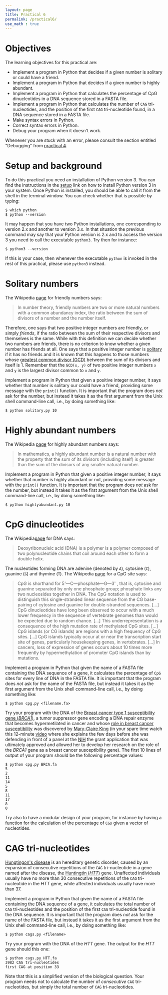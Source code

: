 ```yaml
---
layout: page
title: Practical 6
permalink: /practical6/
use_math : true
---
```


# Objectives

The learning objectives for this practical are:

 * Implement a program in Python that decides if a given number is solitary or
   could have a friend.
 * Implement a program in Python that decides if a given number is highly
   abundant.
 * Implement a program in Python that calculates the percentage of CpG
   dinucleotides in a DNA sequence stored in a FASTA file.
 * Implement a program in Python that calculates the number of `CAG`
   tri-nucleotides, and the position of the first `CAG` tri-nucleotide found,
   in a DNA sequence stored in a FASTA file.
 * Make syntax errors in Python.
 * Correct syntax errors in Python.
 * Debug your program when it doesn't work.

Whenever you are stuck with an error, please consult the section
entitled "Debugging" from [practical 4](/practical4#debugging).

# Setup and background

To do this practical you need an installation of Python version 3. You can find
the instructions in the [setup](/setup/) link on how to install Python version 3
in your system. Once Python is installed, you should be able to call it from
the shell in the terminal window. You can check whether that is possible by typing:

```
$ which python
$ python --version
```

It may happen that you have two Python installations, one corresponding
to version 2.x and another to version 3.x. In that situation the previous command
may say that your Python version is 2.x and to access the version 3 you need to call
the executable `python3`. Try then for instance:

```
$ python3 --version
```

If this is your case, then whenever the executable `python` is invoked in the rest of
this practical, please use `python3` instead.

# Solitary numbers

The Wikipedia [page](https://en.wikipedia.org/wiki/Friendly_number) for friendly
numbers says:

> In number theory, friendly numbers are two or more natural numbers with a
> common abundancy index, the ratio between the sum of divisors of a number and
> the number itself.

Therefore, one says that two positive integer numbers are friendly, or simply
_friends_, if the ratio between the sum of their respective divisors and themselves
is the same. While with this definition we can decide whether two numbers are
friends, there is no criterion to know whether a given number has friends at all.
One says that a positive integer number is
[solitary](https://en.wikipedia.org/wiki/Friendly_number#Solitary_numbers)
if it has no friends and it is known that this happens to those numbers whose
[greatest common divisor (GCD)](https://en.wikipedia.org/wiki/Greatest_common_divisor)
between the sum of its divisors and itself is 1. Remember that the `GCD(x, y)` of
two positive integer numbers `x` and `y` is the largest divisor common to `x` and
`y`.

Implement a program in Python that given a positive integer number, it says
whether that number is solitary our could have a friend, providing some message
with the `print()` function. It is important that the program does *not* ask for
the number, but instead it takes it as the first argument from the Unix shell
command-line call, i.e., by doing something like:

```
$ python solitary.py 10
```

# Highly abundant numbers

The Wikipedia [page](https://en.wikipedia.org/wiki/Highly_abundant_number) for
highly abundant numbers says:

> In mathematics, a highly abundant number is a natural number with the property
> that the sum of its divisors (including itself) is greater than the sum of the
> divisors of any smaller natural number.

Implement a program in Python that given a positive integer number, it says
whether that number is highly abundant or not, providing some message with the
`print()` function. It is important that the program does *not* ask for
the number, but instead it takes it as the first argument from the Unix shell
command-line call, i.e., by doing something like:

```
$ python highlyabundant.py 10
```

# CpG dinucleotides

The Wikipedia[page](https://en.wikipedia.org/wiki/DNA) for DNA says:

> Deoxyribonucleic acid (DNA) is a polymer is a polymer composed of two
> polynucleotide chains that coil around each other to form a double helix.

The nucleotides forming DNA are adenine (denoted by `A`), cytosine (`C`),
guanine (`G`) and thymine (`T`). The Wikipedia
[page](https://en.wikipedia.org/wiki/CpG_site) for a CpG site says:

> CpG is shorthand for 5'—C—phosphate—G—3' , that is, cytosine and guanine
> separated by only one phosphate group; phosphate links any two nucleosides
> together in DNA. The CpG notation is used to distinguish this single-stranded
> linear sequence from the CG base-pairing of cytosine and guanine for
> double-stranded sequences.
> [...]
> CpG dinucleotides have long been observed to occur with a much lower frequency
> in the sequence of vertebrate genomes than would be expected due to random chance.
> [...]
> This underrepresentation is a consequence of the high mutation rate of
> methylated CpG sites.
> [...]
> CpG islands (or CG islands) are regions with a high frequency of CpG sites.
> [...]
> CpG islands typically occur at or near the transcription start site of genes,
> particularly housekeeping genes, in vertebrates.
> [...]
> In cancers, loss of expression of genes occurs about 10 times more frequently
> by hypermethylation of promoter CpG islands than by mutations.

Implement a program in Python that given the name of a FASTA file containing
the DNA sequence of a gene, it calculates the percentage of `CpG` sites for
every line of DNA in the FASTA file. It is important that the program does
*not* ask for the name of the FASTA file, but instead it takes it as the first
argument from the Unix shell command-line call, i.e., by doing something like:

```
$ python cpg.py <filename.fa>
```

Try your program with the DNA of the
[Breast cancer type 1 susceptibility gene (_BRCA1_)](https://www.ncbi.nlm.nih.gov/gene/672),
a tumor suppressor gene encoding a DNA repair enzyme that becomes hypermetilated
in cancer and whose
[role in breast cancer susceptibility](https://en.wikipedia.org/wiki/BRCA1)
was discovered by
[Mary-Claire King](https://en.wikipedia.org/wiki/Mary-Claire_King) (in your
spare time watch this 12-minute [video](https://www.youtube.com/watch?v=tOP5pUIYhv4)
where she explains the few days before she was defending in front of a panel at the
[NIH](https://www.nih.gov) the grant application that was ultimately approved
and allowed her to develop her research on the role of the _BRCA1_ gene as a
breast cancer susceptibility gene). The first 10 lines of output of your program
should be the following percentage values:

```
$ python cpg.py BRCA.fa
5
2
11
14
5
8
11
17
8
0
```

Try also to have a modular design of your program, for instance by having
a function for the calculation of the percentage of `CGs` given a vector of
nucleotides.

# CAG tri-nucleotides

[Hungtingon's disease](https://en.wikipedia.org/wiki/Huntington%27s_disease) is
an hereditary genetic disorder, caused by an expansion of consecutive repetitions
of the `CAG` tri-nucleotide in a gene named after the disease, the
[Huntingtin (_HTT_)](https://www.ncbi.nlm.nih.gov/gene/3064) gene. Unaffected
individuals usually have no more than 30 consecutive repetitions of the `CAG`
tri-nucleotide in the _HTT_ gene, while affected individuals usually have more
than 37.

Implement a program in Python that given the name of a FASTA file containing
the DNA sequence of a gene, it calculates the total number of `CAG` tri-nucleotides
and the position of the first `CAG` tri-nucleotide found in the DNA sequence. It
is important that the program does *not* ask for the name of the FASTA file, but
instead it takes it as the first argument from the Unix shell command-line call,
i.e., by doing something like:

```
$ python cags.py <filename>
```

Try your program with the DNA of the _HTT_ gene. The output for the _HTT_ gene
should this one:

```
$ python cags.py HTT.fa
3982 CAG tri-nucleotides
first CAG at position 33
```

Note that this is a simplified version of the biological question. Your program
needs not to calculate the number of _consecutive_ `CAG` tri-nucleotides, but
simply the total number of `CAG` tri-nucleotides.

